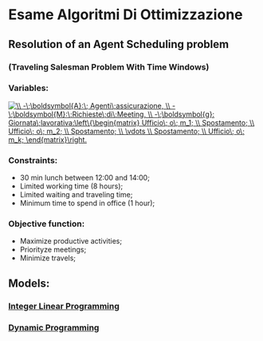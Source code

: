 # Esame Algoritmi Di Ottimizzazione
## Resolution of an Agent Scheduling problem
### (Traveling Salesman Problem With Time Windows)

### Variables:
<a href="https://www.codecogs.com/eqnedit.php?latex=\inline&space;\\&space;-\;\boldsymbol{A}:\;&space;Agenti\;assicurazione,&space;\\&space;-\;\boldsymbol{M}:\;Richieste\;di\;Meeting,&space;\\&space;-\;\boldsymbol{g}:&space;Giornata\;lavorativa:\left\{\begin{matrix}&space;Ufficio\;&space;o\;&space;m_1;&space;\\&space;Spostamento;&space;\\&space;Ufficio\;&space;o\;&space;m_2;&space;\\&space;Spostamento;&space;\\&space;\vdots&space;\\&space;Spostamento;&space;\\&space;Ufficio\;&space;o\;&space;m_k;&space;\end{matrix}\right." target="_blank"><img src="https://latex.codecogs.com/gif.latex?\inline&space;\\&space;-\;\boldsymbol{A}:\;&space;Agenti\;assicurazione,&space;\\&space;-\;\boldsymbol{M}:\;Richieste\;di\;Meeting,&space;\\&space;-\;\boldsymbol{g}:&space;Giornata\;lavorativa:\left\{\begin{matrix}&space;Ufficio\;&space;o\;&space;m_1;&space;\\&space;Spostamento;&space;\\&space;Ufficio\;&space;o\;&space;m_2;&space;\\&space;Spostamento;&space;\\&space;\vdots&space;\\&space;Spostamento;&space;\\&space;Ufficio\;&space;o\;&space;m_k;&space;\end{matrix}\right." title="\\ -\;\boldsymbol{A}:\; Agenti\;assicurazione, \\ -\;\boldsymbol{M}:\;Richieste\;di\;Meeting, \\ -\;\boldsymbol{g}: Giornata\;lavorativa:\left\{\begin{matrix} Ufficio\; o\; m_1; \\ Spostamento; \\ Ufficio\; o\; m_2; \\ Spostamento; \\ \vdots \\ Spostamento; \\ Ufficio\; o\; m_k; \end{matrix}\right." /></a>

### Constraints:
- 30 min lunch between 12:00 and 14:00;
- Limited working time (8 hours);
- Limited waiting and traveling time;
- Minimum time to spend in office (1 hour);

### Objective function:
- Maximize productive activities;
- Priorityze meetings;
- Minimize travels;

## Models:
### [Integer Linear Programming](https://github.com/Ghinne/EsameAlgoritmiDiOttimizzazione/blob/main/ESAMEILP.pdf)
### [Dynamic Programming]()
